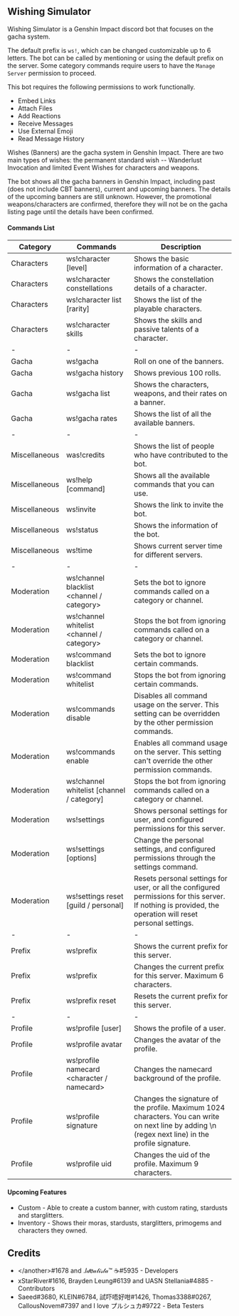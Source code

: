 ## Wishing Simulator

Wishing Simulator is a Genshin Impact discord bot that focuses on the gacha system.

The default prefix is `ws!`, which can be changed customizable up to 6 letters. The bot can be called by mentioning or using the default prefix on the server.
Some category commands require users to have the `Manage Server` permission to proceed.

This bot requires the following permissions to work functionally.
- Embed Links
- Attach Files
- Add Reactions
- Receive Messages
- Use External Emoji
- Read Message History

Wishes (Banners) are the gacha system in Genshin Impact. There are two main types of wishes: the permanent standard wish -- Wanderlust Invocation and limited Event Wishes for characters and weapons.

The bot shows all the gacha banners in Genshin Impact, including past (does not include CBT banners), current and upcoming banners.
The details of the upcoming banners are still unknown. However, the promotional weapons/characters are confirmed, therefore they will not be on the gacha listing page until the details have been confirmed.

#### Commands List
| Category | Commands | Description |
| -        | -        | -           |
| Characters | ws!character <name> [level]        | Shows the basic information of a character.
| Characters | ws!character constellations <name> | Shows the constellation details of a character.
| Characters | ws!character list [rarity]         | Shows the list of the playable characters.
| Characters | ws!character skills <name>         | Shows the skills and passive talents of a character.
| -        | -        | -           |
| Gacha | ws!gacha <banner>    | Roll on one of the banners.
| Gacha | ws!gacha history     | Shows previous 100 rolls.
| Gacha | ws!gacha list        | Shows the characters, weapons, and their rates on a banner.
| Gacha | ws!gacha rates       | Shows the list of all the available banners.
| -        | -        | -           |
| Miscellaneous | was!credits |  Shows the list of people who have contributed to the bot.
| Miscellaneous | ws!help [command] | Shows all the available commands that you can use.
| Miscellaneous | ws!invite | Shows the link to invite the bot.
| Miscellaneous | ws!status | Shows the information of the bot.
| Miscellaneous | ws!time | Shows current server time for different servers.
| -        | -        | -           |
| Moderation | ws!channel blacklist <channel / category> | Sets the bot to ignore commands called on a category or channel.
| Moderation | ws!channel whitelist <channel / category> | Stops the bot from ignoring commands called on a category or channel.
| Moderation | ws!command blacklist <command>            | Sets the bot to ignore certain commands.
| Moderation | ws!command whitelist <command>            | Stops the bot from ignoring certain commands.
| Moderation | ws!commands disable                       | Disables all command usage on the server. This setting can be overridden by the other permission commands.
| Moderation | ws!commands enable                        | Enables all command usage on the server. This setting can't override the other permission commands.
| Moderation | ws!channel whitelist [channel / category] | Stops the bot from ignoring commands called on a category or channel.
| Moderation | ws!settings                               | Shows personal settings for user, and configured permissions for this server.
| Moderation | ws!settings [options]                     | Change the personal settings, and configured permissions through the settings command.
| Moderation | ws!settings reset [guild / personal]      | Resets personal settings for user, or all the configured permissions for this server. If nothing is provided, the operation will reset personal settings.
| -        | -        | -           |
| Prefix | ws!prefix | Shows the current prefix for this server.
| Prefix | ws!prefix <string> | Changes the current prefix for this server. Maximum 6 characters.
| Prefix | ws!prefix reset | Resets the current prefix for this server.
| -        | -        | -           |
| Profile | ws!profile [user]                           | Shows the profile of a user.
| Profile | ws!profile avatar <character>               | Changes the avatar of the profile.
| Profile | ws!profile namecard <character / namecard>  | Changes the namecard background of the profile.
| Profile | ws!profile signature <messages>             | Changes the signature of the profile. Maximum 1024 characters. You can write on next line by adding \n (regex next line) in the profile signature.
| Profile | ws!profile uid <uid>                        | Changes the uid of the profile. Maximum 9 characters.
  
#### Upcoming Features
- Custom - Able to create a custom banner, with custom rating, stardusts and starglitters.
- Inventory - Shows their moras, stardusts, starglitters, primogems and characters they owned.

## Credits
- \</another\>#1678 and .𝐼𝒹𝑒𝒶𝓁𝒾𝓈𝓉𝒶™ ☕#5935 - Developers
- xStarRiver#1616, Brayden Leung#6139 and UASN Stellania#4885 - Contributors
- Saeed#3680, KLEIN#6784, 試吓唔好咁#1426, Thomas3388#0267, CallousNovem#7397 and I love プルシュカ#9722 - Beta Testers
